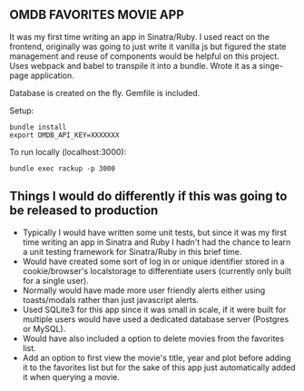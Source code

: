 ## OMDB FAVORITES MOVIE APP

It was my first time writing an app in Sinatra/Ruby. I used react on the frontend, originally was going to just write it vanilla js but figured the state management and reuse of components would be helpful on this project. Uses webpack and babel to transpile it into a bundle. Wrote it as a singe-page application.

Database is created on the fly.
Gemfile is included.

Setup:
```
bundle install
export OMDB_API_KEY=XXXXXXX
```

To run locally (localhost:3000):
```
bundle exec rackup -p 3000
```

## Things I would do differently if this was going to be released to production
- Typically I would have written some unit tests, but since it was my first time writing an app in Sinatra and Ruby I hadn't had the chance to learn a unit testing framework for Sinatra/Ruby in this brief time.
- Would have created some sort of log in or unique identifier stored in a cookie/browser's localstorage to differentiate users (currently only built for a single user).
- Normally would have made more user friendly alerts either using toasts/modals rather than just javascript alerts.
- Used SQLite3 for this app since it was small in scale, if it were built for multiple users would have used a dedicated database server (Postgres or MySQL).
- Would have also included a option to delete movies from the favorites list.
- Add an option to first view the movie's title, year and plot before adding it to the favorites list but for the sake of this app just automatically added it when querying a movie.
